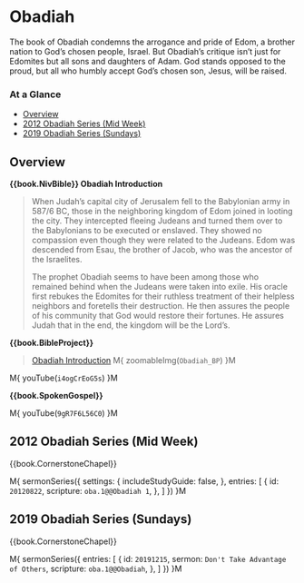 # Obadiah

The book of Obadiah condemns the arrogance and pride of Edom, a
brother nation to God’s chosen people, Israel. But Obadiah’s critique
isn’t just for Edomites but all sons and daughters of Adam. God stands
opposed to the proud, but all who humbly accept God’s chosen son,
Jesus, will be raised.

### At a Glance

- [Overview](#overview)
- [2012 Obadiah Series (Mid Week)](#2012-obadiah-series-mid-week)
- [2019 Obadiah Series (Sundays)](#2019-obadiah-series-sundays)

## Overview

**{{book.NivBible}} Obadiah Introduction**

> When Judah’s capital city of Jerusalem fell to the Babylonian army in
> 587/6 BC, those in the neighboring kingdom of Edom joined in looting
> the city. They intercepted fleeing Judeans and turned them over to the
> Babylonians to be executed or enslaved. They showed no compassion even
> though they were related to the Judeans. Edom was descended from Esau,
> the brother of Jacob, who was the ancestor of the Israelites.
> 
> The prophet Obadiah seems to have been among those who remained behind
> when the Judeans were taken into exile. His oracle first rebukes the
> Edomites for their ruthless treatment of their helpless neighbors and
> foretells their destruction. He then assures the people of his
> community that God would restore their fortunes. He assures Judah that
> in the end, the kingdom will be the Lord’s.


**{{book.BibleProject}}**

> [Obadiah Introduction](https://bibleproject.com/explore/video/obadiah/)
M{ zoomableImg(`Obadiah_BP`) }M

M{ youTube(`i4ogCrEoG5s`) }M


**{{book.SpokenGospel}}**

M{ youTube(`9gR7F6L56C0`) }M



## 2012 Obadiah Series (Mid Week)

{{book.CornerstoneChapel}}

M{ sermonSeries({
  settings: {
    includeStudyGuide: false,
  },
  entries: [
    { id: `20120822`, scripture: `oba.1@@Obadiah 1`, },
  ]
}) }M




## 2019 Obadiah Series (Sundays)

{{book.CornerstoneChapel}}

M{ sermonSeries({
  entries: [
    { id: `20191215`, sermon: `Don't Take Advantage of Others`, scripture: `oba.1@@Obadiah`, },
  ]
}) }M
